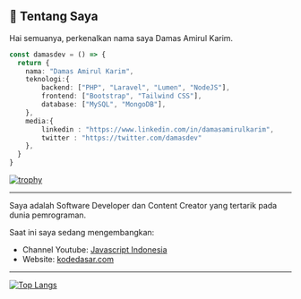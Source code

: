 ## 👋 Tentang Saya

Hai semuanya, perkenalkan nama saya Damas Amirul Karim.

```ts
const damasdev = () => {
  return {
    nama: "Damas Amirul Karim",
    teknologi:{
        backend: ["PHP", "Laravel", "Lumen", "NodeJS"],
        frontend: ["Bootstrap", "Tailwind CSS"],
        database: ["MySQL", "MongoDB"],
    },
    media:{
        linkedin : "https://www.linkedin.com/in/damasamirulkarim",
        twitter : "https://twitter.com/damasdev"
    },
  }
}
```

[![trophy](https://github-profile-trophy.vercel.app/?username=damasdev&theme=dracula&no-frame=true)](https://github.com/damasdev)

---

Saya adalah Software Developer dan Content Creator yang tertarik pada dunia pemrograman.

Saat ini saya sedang mengembangkan:
- Channel Youtube: [Javascript Indonesia](https://www.youtube.com/channel/UCoAyv7fY3qEElFvulEmRN0A/about)
- Website: [kodedasar.com](https://kodedasar.com)

---

[![Top Langs](https://github-readme-stats.vercel.app/api?username=damasdev&show_icons=true&theme=nightowl&locale=en)](https://github.com/damasdev)

<!---
[![Top Langs](https://github-readme-stats.vercel.app/api/top-langs/?username=damasdev&show_icons=true&locale=en&layout=compact&theme=nightowl)](https://github.com/damasdev)
-->
